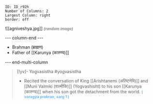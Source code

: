 ```start-multi-column
ID: ID_r92h
Number of Columns: 2
Largest Column: right
border: off
```

![[agniveshya.jpg]]
<span style="font-size: 3.3mm; color: #8a8a8a; "><b>*(random image)*</b>

--- column-end ---

- Brahman (ब्राह्मण)
- Father of [[Karunya (कारुण्य)]]

--- end-multi-column


>[!yv]-  Yogvasistha #yogvasistha 
>- Recited the conversation of King [[Arishtanemi (अरिष्टनेमि)]] and [[Muni Valmiki (वाल्मीकि)]] (Yogvashisht) to his son [[Karunya (कारुण्य)]] when his son got the detachment from the world.
><span style="font-size: 3.3mm; color: #6DB9EF "><b>( varagya prakran, sarg 1 )